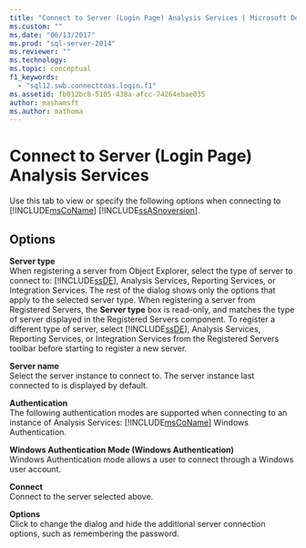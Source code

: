 ```yaml
---
title: "Connect to Server (Login Page) Analysis Services | Microsoft Docs"
ms.custom: ""
ms.date: "06/13/2017"
ms.prod: "sql-server-2014"
ms.reviewer: ""
ms.technology:
ms.topic: conceptual
f1_keywords: 
  - "sql12.swb.connecttoas.login.f1"
ms.assetid: fb012bc8-5105-438a-afcc-74264ebae035
author: mashamsft
ms.author: mathoma
---
```

# Connect to Server (Login Page) Analysis Services
  Use this tab to view or specify the following options when connecting to [!INCLUDE[msCoName](../includes/msconame-md.md)] [!INCLUDE[ssASnoversion](../includes/ssasnoversion-md.md)].  
  
## Options  
 **Server type**  
 When registering a server from Object Explorer, select the type of server to connect to: [!INCLUDE[ssDE](../includes/ssde-md.md)], Analysis Services, Reporting Services, or Integration Services. The rest of the dialog shows only the options that apply to the selected server type. When registering a server from Registered Servers, the **Server type** box is read-only, and matches the type of server displayed in the Registered Servers component. To register a different type of server, select [!INCLUDE[ssDE](../includes/ssde-md.md)], Analysis Services, Reporting Services, or Integration Services from the Registered Servers toolbar before starting to register a new server.  
  
 **Server name**  
 Select the server instance to connect to. The server instance last connected to is displayed by default.  
  
 **Authentication**  
 The following authentication modes are supported when connecting to an instance of Analysis Services: [!INCLUDE[msCoName](../includes/msconame-md.md)] Windows Authentication.  
  
 **Windows Authentication Mode (Windows Authentication)**  
 Windows Authentication mode allows a user to connect through a Windows user account.  
  
 **Connect**  
 Connect to the server selected above.  
  
 **Options**  
 Click to change the dialog and hide the additional server connection options, such as remembering the password.  
  
  
